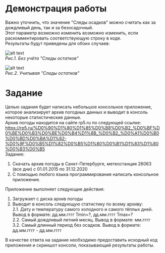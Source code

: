 # Демонстрация работы  
Важно уточнить, что значение "Следы осадков" можно считать как за дождливый день, так и за безосадочный.  
Этот параметр возможно изменить возможно изменить, если раскомментировать соответствующую строку в коде.  
Результаты будут приведены для обоих случаев:  

![alt text](https://i.imgur.com/yKlVOZ3.jpg)  
*Рис.1. Без учёта "Следы остатков"*  

![alt text](https://i.imgur.com/hkMLJE6.jpg)  
*Рис.2. Учитывая "Следы остатков"*
# Задание
Целью задания будет написать небольшое консольное приложение, которое анализирует архив погодных данных и выводит в консоль некоторые статистические данные.  
Архив погоды находится на сайте rp5.ru по следующей ссылке:  
https://rp5.ru/%D0%90%D1%80%D1%85%D0%B8%D0%B2_%D0%BF%D0%BE%D0%B3%D0%BE%D0%B4%D1%8B_%D0%B2_%D0%A1%D0%B0%D0%BD%D0%BA%D1%82-%D0%9F%D0%B5%D1%82%D0%B5%D1%80%D0%B1%D1%83%D1%80%D0%B3%D0%B5  
Задание:
1.	Скачать архив погоды в Санкт-Петербурге, метеостанция 26063 (все дни) с 01.01.2015 по 31.12.2020 
2.	С помощью любого языка программирования написать консольное приложение.  

Приложение выполняет следующие действия:  
1.	Загружает с диска архив погоды
2.	Выводит в консоль следующую статистику по всему архиву:  
2.1.	Дату и температуру самого холодного и самого тёплых дней. Вывод в формате: дд.мм.гггг Tmin=?, дд.мм.гггг Tmax=?  
2.2.	Самый дождливый летний месяц. Вывод в формате: мм.гггг  
3.2.	Самый длинный период без осадков. Вывод в формате: дд.мм.гггг - дд.мм.гггг

В качестве ответа на задание необходимо предоставить исходный код приложения и скриншот консоли, показывающий результаты работы.  